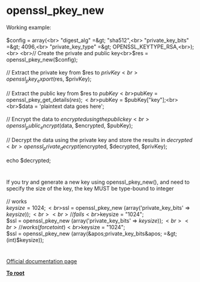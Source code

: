 # openssl_pkey_new



Working example:<br><br>$config = array(<br>    "digest_alg" =&gt; "sha512",<br>    "private_key_bits" =&gt; 4096,<br>    "private_key_type" =&gt; OPENSSL_KEYTYPE_RSA,<br>);<br>    <br>// Create the private and public key<br>$res = openssl_pkey_new($config);<br><br>// Extract the private key from $res to $privKey<br>openssl_pkey_export($res, $privKey);<br><br>// Extract the public key from $res to $pubKey<br>$pubKey = openssl_pkey_get_details($res);<br>$pubKey = $pubKey["key"];<br><br>$data = &apos;plaintext data goes here&apos;;<br><br>// Encrypt the data to $encrypted using the public key<br>openssl_public_encrypt($data, $encrypted, $pubKey);<br><br>// Decrypt the data using the private key and store the results in $decrypted<br>openssl_private_decrypt($encrypted, $decrypted, $privKey);<br><br>echo $decrypted;  

#

If you try and generate a new key using openssl_pkey_new(), and need to specify the size of the key, the key MUST be type-bound to integer<br><br>// works<br>$keysize = 1024;<br>$ssl = openssl_pkey_new (array(&apos;private_key_bits&apos; =&gt; $keysize));<br><br>// fails<br>$keysize = "1024";<br>$ssl = openssl_pkey_new (array(&apos;private_key_bits&apos; =&gt; $keysize));<br><br>// works (force to int)<br>$keysize = "1024";<br>$ssl = openssl_pkey_new (array(&apos;private_key_bits&apos; =&gt; (int)$keysize));  

#

[Official documentation page](https://www.php.net/manual/en/function.openssl-pkey-new.php)

**[To root](/README.md)**